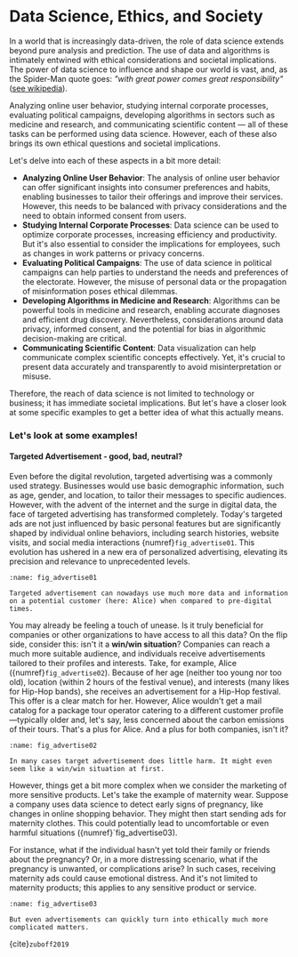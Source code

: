 # Data Science, Ethics, and Society

In a world that is increasingly data-driven, the role of data science extends beyond pure analysis and prediction. The use of data and algorithms is intimately entwined with ethical considerations and societal implications. The power of data science to influence and shape our world is vast, and, as the Spider-Man quote goes: *"with great power comes great responsibility"* ([see wikipedia](https://en.wikipedia.org/wiki/With_great_power_comes_great_responsibility)). 

Analyzing online user behavior, studying internal corporate processes, evaluating political campaigns, developing algorithms in sectors such as medicine and research, and communicating scientific content — all of these tasks can be performed using data science. However, each of these also brings its own ethical questions and societal implications.

Let's delve into each of these aspects in a bit more detail:

- **Analyzing Online User Behavior**: The analysis of online user behavior can offer significant insights into consumer preferences and habits, enabling businesses to tailor their offerings and improve their services. However, this needs to be balanced with privacy considerations and the need to obtain informed consent from users.
- **Studying Internal Corporate Processes**: Data science can be used to optimize corporate processes, increasing efficiency and productivity. But it's also essential to consider the implications for employees, such as changes in work patterns or privacy concerns.
- **Evaluating Political Campaigns**: The use of data science in political campaigns can help parties to understand the needs and preferences of the electorate. However, the misuse of personal data or the propagation of misinformation poses ethical dilemmas.
- **Developing Algorithms in Medicine and Research**: Algorithms can be powerful tools in medicine and research, enabling accurate diagnoses and efficient drug discovery. Nevertheless, considerations around data privacy, informed consent, and the potential for bias in algorithmic decision-making are critical.
- **Communicating Scientific Content**: Data visualization can help communicate complex scientific concepts effectively. Yet, it's crucial to present data accurately and transparently to avoid misinterpretation or misuse.

Therefore, the reach of data science is not limited to technology or business; it has immediate societal implications. But let's have a closer look at some specific examples to get a better idea of what this actually means.



### Let's look at some examples!

#### Targeted Advertisement - good, bad, neutral?

Even before the digital revolution, targeted advertising was a commonly  used strategy. Businesses would use basic demographic information, such  as age, gender, and location, to tailor their messages to specific  audiences. However, with the advent of the internet and the surge in  digital data, the face of targeted advertising has transformed  completely. Today's targeted ads are not just influenced by basic  personal features but are significantly shaped by individual online behaviors, including search histories, website visits, and social media interactions {numref}`fig_advertise01`. This evolution has ushered in a new era of personalized  advertising, elevating its precision and relevance to unprecedented  levels.



```{figure} ../images/fig_targeted_advertisement_01.svg
:name: fig_advertise01

Targeted advertisement can nowadays use much more data and information on a potential customer (here: Alice) when compared to pre-digital times.
```

You may already be feeling a touch of unease. Is it truly beneficial for companies or other organizations to have access to all this data? On the flip side, consider this: isn't it a **win/win situation**? Companies can reach a much more suitable audience, and individuals  receive advertisements tailored to their profiles and interests. Take, for example, Alice ({numref}`fig_advertise02`).  Because of her age (neither too young nor too old),  location (within 2 hours of the festival venue), and interests (many  likes for Hip-Hop bands), she receives an advertisement for a Hip-Hop  festival. This offer is a clear match for her. However, Alice wouldn't  get a mail catalog for a package tour operator catering to a different  customer profile—typically older and, let's say, less concerned about  the carbon emissions of their tours. That's a plus for Alice. And a plus for both companies, isn't it?

```{figure} ../images/fig_targeted_advertisement_02.svg
:name: fig_advertise02

In many cases target advertisement does little harm. It might even seem like a win/win situation at first.
```

However, things get a bit more complex when we consider the marketing of more sensitive products. Let's take the example of maternity wear. Suppose a company uses data science to detect early signs of pregnancy, like changes in online shopping behavior. They might then start sending ads for maternity clothes. This could potentially lead to uncomfortable or even harmful situations  ({numref}`fig_advertise03).  

For instance, what if the individual hasn't yet told their family or friends about the pregnancy? Or, in a more distressing scenario, what if the pregnancy is unwanted, or complications arise? In such cases, receiving maternity ads could cause emotional distress. And it's not limited to maternity products; this applies to any sensitive product or service.

```{figure} ../images/fig_targeted_advertisement_03.svg
:name: fig_advertise03

But even advertisements can quickly turn into ethically much more complicated matters. 
```



{cite}`zuboff2019`

